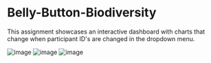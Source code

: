 # Belly-Button-Biodiversity
This assignment showcases an interactive dashboard with charts that change when participant ID's are changed in the dropdown menu. 

![image](https://user-images.githubusercontent.com/78701437/131883143-03c51fbc-d719-4579-8945-1fffd10c2950.png)
![image](https://user-images.githubusercontent.com/78701437/131883193-304ceda3-582c-43e7-b513-77ce460108c9.png)
![image](https://user-images.githubusercontent.com/78701437/131883235-fca02fc4-64f7-40ab-a6f2-4f0accc7f1b7.png)
